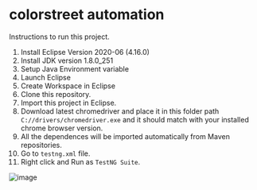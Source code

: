 # colorstreet automation

Instructions to run this project.

1. Install Eclipse Version 2020-06 (4.16.0)
2. Install JDK version 1.8.0_251
3. Setup Java Environment variable
4. Launch Eclipse
5. Create Workspace in Eclipse
6. Clone this repository.
7. Import this project in Eclipse.
8. Download latest chromedriver and place it in this folder path `C://drivers/chromedriver.exe` and it should match with your installed chrome browser version.
9. All the dependences will be imported automatically from Maven repositories.
10. Go to `testng.xml` file.
11. Right click and Run as `TestNG Suite`.

![image](https://user-images.githubusercontent.com/117222599/199352733-a77df684-1bdd-4e3c-af5d-ebf89a4b856c.png)

